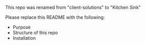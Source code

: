 This repo was renamed from "client-solutions" to "Kitchen Sink"

Please replace this README with the following:
* Purpose
* Structure of this repo
* Installation
